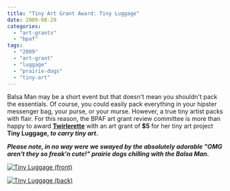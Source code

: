 ```yaml
---
title: "Tiny Art Grant Award: Tiny Luggage"
date: 2009-08-29
categories: 
  - "art-grants"
  - "bpaf"
tags: 
  - "2009"
  - "art-grant"
  - "luggage"
  - "prairie-dogs"
  - "tiny-art"
---
```


Balsa Man may be a short event but that doesn't mean you shouldn't pack the essentials. Of course, you could easily pack everything in your hipster messenger bag, your purse, or your murse. However, a true tiny artist packs with flair. For this reason, the BPAF art grant review committee is more than happy to award [**Twirlerette**](https://twitter.com/twirlerette) with an art grant of **$5** for her tiny art project **Tiny Luggage, _to carry tiny art_.**

**_Please note, in no way were we swayed by the absolutely adorable "OMG aren't they so freak'n cute!" prairie dogs chilling with the Balsa Man._**

[![Tiny Luggage (front)](/images/tiny-luggage-front.jpg "Tiny Luggage (front)")](https://balsaman.org/wp-content/uploads/2009/08/tiny-luggage-front.jpg)

[![Tiny Luggage (back)](/images/tiny-luggage-back.jpg "Tiny Luggage (back)")](https://balsaman.org/wp-content/uploads/2009/08/tiny-luggage-back.jpg)
